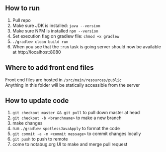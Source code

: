 ## How to run

1. Pull repo 
2. Make sure JDK is installed: `java --version`
2. Make sure NPM is installed `npm --version`
3. Set execution flag on gradlew file: `chmod +x gradlew`
3. `./gradlew clean build run`
5. When you see that the `:run` task is going server should now be available at http://localhost:8080

## Where to add front end files
Front end files are hosted in `/src/main/resources/public`  
Anything in this folder will be statically accessible from the server

## How to update code
1. `git checkout master && git pull` to pull down master at head
1. `git checkout -b <branchname>` to make a new branch
2. make changes
2. run `./gradlew spotlessJavaApply` to format the code
3. `git commit -a -m <commit message>` to commit changes locally
4. `git push` to push to remote
5. come to notabug.org UI to make and merge pull request